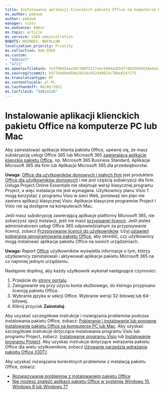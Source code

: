 ```yaml
---
title: Instalowanie aplikacji klienckich pakietu Office na komputerze PC lub Mac
ms.author: pebaum
author: pebaum
manager: scotv
ms.audience: Admin
ms.topic: article
ms.service: o365-administration
ROBOTS: NOINDEX, NOFOLLOW
localization_priority: Priority
ms.collection: Adm_O365
ms.custom:
- "9002427"
- "4711"
ms.openlocfilehash: 7e3f0b654aa38f388f5217a4c5804a3b59f7483569593deda5332068dd631b0b
ms.sourcegitcommit: b5f7da89a650d2915dc652449623c78be6247175
ms.translationtype: MT
ms.contentlocale: pl-PL
ms.lasthandoff: 08/05/2021
ms.locfileid: "54014226"
---
```

# <a name="installing-office-client-apps-on-a-pc-or-mac"></a>Instalowanie aplikacji klienckich pakietu Office na komputerze PC lub Mac

Aby zainstalować aplikacje klienta pakietu Office, upewnij się, że masz subskrypcję usługi Office 365 lub Microsoft 365 [zawierającą aplikacje klienckie pakietu Office](https://support.office.com/article/office-for-home-and-office-for-business-plans-28cbc8cf-1332-4f04-9123-9b660abb629e), np. Microsoft 365 Business Standard, Aplikacje Microsoft 365 dla firm lub Aplikacje Microsoft 365 dla przedsiębiorstw.

**Uwaga**: [Office dla użytkowników domowych i małych firm](https://support.microsoft.com/office/office-for-home-and-office-for-business-plans-28cbc8cf-1332-4f04-9123-9b660abb629e) jest produktem [Office dla użytkowników domowych](https://support.office.com/article/28cbc8cf-1332-4f04-9123-9b660abb629e?wt.mc_id=Alchemy_ClientDIA) i nie jest częścią subskrypcji dla firm. Usługa Project Online Essentials nie obejmuje wersji klasycznej programu Project, a więc instalacja nie jest wymagana. Użytkownicy planu Visio 1 mogą korzystać z programu Visio w sieci Web, ponieważ ten plan nie zawiera aplikacji klasycznej Visio. Aplikacje klasyczne programów Project i Visio nie są dostępne na komputerach Mac.

Jeśli masz subskrypcję zawierającą aplikacje platformy Microsoft 365, nie zobaczysz opcji instalacji, jeśli nie masz [przypisanej licencji](https://support.office.com/article/what-office-365-business-product-or-license-do-i-have-f8ab5e25-bf3f-4a47-b264-174b1ee925fd?wt.mc_id=scl_installoffice_home). Jeśli jesteś administratorem usługi Office 365 odpowiedzialnym za przypisywanie licencji, zobacz [Przypisywanie licencji do użytkowników](https://support.office.com/article/assign-licenses-to-users-in-office-365-for-business-997596b5-4173-4627-b915-36abac6786dc?wt.mc_id=scl_installoffice_home). Użyj [ustawień pobierania oprogramowania pakietu Office](https://docs.microsoft.com/DeployOffice/manage-software-download-settings-office-365), aby określić, czy użytkownicy mogą instalować aplikacje pakietu Office na swoich urządzeniach.

**Uwaga:** Raport [Office](https://docs.microsoft.com/microsoft-365/admin/activity-reports/microsoft-office-activations?view=o365-worldwide) użytkowników wyświetla informacje o tym, którzy użytkownicy zainstalowali i aktywowali aplikacje pakietu Microsoft 365 na co najmniej jednym urządzeniu.

Następnie dopilnuj, aby każdy użytkownik wykonał następujące czynności:

1. Przejście do [strony portalu](https://portal.office.com/OLS/MySoftware.aspx).
2. Zalogowanie się przy użyciu konta służbowego, do którego przypisano licencję pakietu Office. 
3. Wybranie języka w sekcji Office. Wybranie wersji 32-bitowej lub 64-bitowej.
4. Kliknij przycisk **Zainstaluj**.

Aby uzyskać szczegółowe instrukcje i rozwiązania problemów podczas instalowania pakietu Office, zobacz: [Pobieranie i instalowanie lub ponowne instalowanie pakietu Office na komputerze PC lub Mac](https://support.office.com/article/4414eaaf-0478-48be-9c42-23adc4716658?wt.mc_id=Alchemy_ClientDIA). Aby uzyskać szczegółowe instrukcje dotyczące instalowania programu Visio lub programu Project, zobacz: [Instalowanie programu Visio](https://support.office.com/article/f98f21e3-aa02-4827-9167-ddab5b025710) lub [Instalowanie programu Project](https://support.office.com/article/7059249b-d9fe-4d61-ab96-5c5bf435f281). Aby uzyskać instrukcje dotyczące wdrażania pakietu Office dla wielu użytkowników, zobacz [Używanie narzędzia wdrażania pakietu Office (ODT)](https://docs.microsoft.com/alchemyinsights/using-the-office-deployment-tool).

Aby uzyskać rozwiązania konkretnych problemów z instalacją pakietu Office, zobacz:
- [Rozwiązywanie problemów z instalowaniem pakietu Office](https://support.office.com/article/35ff2def-e0b2-4dac-9784-4cf212c1f6c2#BKMK_ErrorMessages)
- [Nie możesz znaleźć aplikacji pakietu Office w systemie Windows 10, Windows 8 lub Windows 7?](https://support.office.com/article/can-t-find-office-applications-in-windows-10-windows-8-or-windows-7-907ce545-6ae8-459b-8d9d-de6764a635d6)
